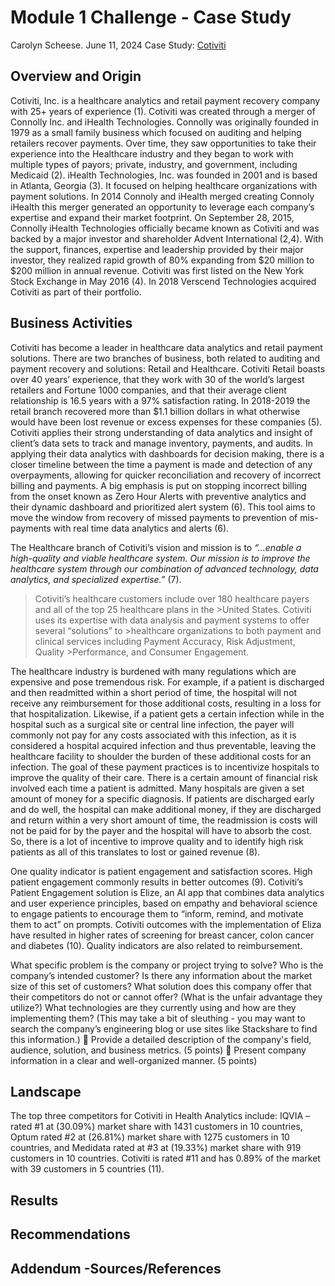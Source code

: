 # Module 1 Challenge - Case Study
Carolyn Scheese.
June 11, 2024
Case Study: [Cotiviti](https://www.cotiviti.com/)

## Overview and Origin
Cotiviti, Inc. is a healthcare analytics and retail payment recovery company with 25+ years of experience (1). Cotiviti was created through a merger of Connolly Inc. and iHealth Technologies. Connolly was originally founded in 1979 as a small family business which focused on auditing and helping retailers recover payments. Over time, they saw opportunities to take their experience into the Healthcare industry and they began to work with multiple types of payors; private, industry, and government, including Medicaid (2). iHealth Technologies, Inc. was founded in 2001 and is based in Atlanta, Georgia (3). It focused on helping healthcare organizations with payment solutions. In 2014 Connoly and iHealth merged creating Connoly iHealth this merger generated an opportunity to leverage each company’s expertise and expand their market footprint. On September 28, 2015, Connolly iHealth Technologies officially became known as Cotiviti and was backed by a major investor and shareholder Advent International (2,4). With the support, finances, expertise and leadership provided by their major investor, they realized rapid growth of 80% expanding from $20 million to $200 million in annual revenue. Cotiviti was first listed on the New York Stock Exchange in May 2016 (4). In 2018 Verscend Technologies acquired Cotiviti as part of their portfolio. 

## Business Activities
Cotiviti has become a leader in healthcare data analytics and retail payment solutions. There are two branches of business, both related to auditing and payment recovery and solutions: Retail and Healthcare. Cotiviti Retail boasts over 40 years’ experience, that they work with 30 of the world’s largest retailers and Fortune 1000 companies, and that their average client relationship is 16.5 years with a 97% satisfaction rating. In 2018-2019 the retail branch recovered more than $1.1 billion dollars in what otherwise would have been lost revenue or excess expenses for these companies (5). Cotiviti applies their strong understanding of data analytics and insight of client’s data sets to track and manage inventory, payments, and audits. In applying their data analytics with dashboards for decision making, there is a closer timeline between the time a payment is made and detection of any overpayments, allowing for quicker reconciliation and recovery of incorrect billing and payments. A big emphasis is put on stopping incorrect billing from the onset known as Zero Hour Alerts with preventive analytics and their dynamic dashboard and prioritized alert system (6). This tool aims to move the window from recovery of missed payments to prevention of mis-payments with real time data analytics and alerts (6).

The Healthcare branch of Cotiviti’s vision and mission is to _“...enable a high-quality and viable healthcare system. Our mission is to improve the healthcare system through our combination of advanced technology, data analytics, and specialized expertise.”_ (7).

>Cotiviti’s healthcare customers include over 180 healthcare payers and all of the top 25 healthcare plans in the >United States. Cotiviti uses its expertise with data analysis and payment systems to offer several “solutions” to >healthcare organizations to both payment and clinical services including Payment Accuracy, Risk Adjustment, Quality >Performance, and Consumer Engagement. 

The healthcare industry is burdened with many regulations which are expensive and pose tremendous risk. For example, if a patient is discharged and then readmitted within a short period of time, the hospital will not receive any reimbursement for those additional costs, resulting in a loss for that hospitalization. Likewise, if a patient gets a certain infection while in the hospital such as a surgical site or central line infection, the payer will commonly not pay for any costs associated with this infection, as it is considered a hospital acquired infection and thus preventable, leaving the healthcare facility to shoulder the burden of these additional costs for an infection. The goal of these payment practices is to incentivize hospitals to improve the quality of their care. There is a certain amount of financial risk involved each time a patient is admitted. Many hospitals are given a set amount of money for a specific diagnosis. If patients are discharged early and do well, the hospital can make additional money, if they are discharged and return within a very short amount of time, the readmission is costs will not be paid for by the payer and the hospital will have to absorb the cost. So, there is a lot of incentive to improve quality and to identify high risk patients as all of this translates to lost or gained revenue (8). 

One quality indicator is patient engagement and satisfaction scores. High patient engagement commonly results in better outcomes (9). Cotiviti’s Patient Engagement solution is Elize, an AI app that combines data analytics and user experience principles, based on empathy and behavioral science to engage patients to encourage them to “inform, remind, and motivate them to act” on prompts. Cotiviti outcomes with the implementation of Eliza have resulted in higher rates of screening for breast cancer, colon cancer and diabetes (10). Quality indicators are also related to reimbursement.

What specific problem is the company or project trying to solve?
Who is the company’s intended customer? Is there any information about the market size of this set of customers?
What solution does this company offer that their competitors do not or cannot offer? (What is the unfair advantage they utilize?)
What technologies are they currently using and how are they implementing them? (This may take a bit of sleuthing - you may want to search the company’s engineering blog or use sites like Stackshare to find this information.)
	Provide a detailed description of the company's field, audience, solution, and business metrics. (5 points)
	Present company information in a clear and well-organized manner. (5 points)

## Landscape
The top three competitors for Cotiviti in Health Analytics include: IQVIA – rated #1 at (30.09%) market share with 1431 customers in 10 countries, Optum rated #2 at (26.81%) market share with 1275 customers in 10 countries, and Medidata rated at #3 at (19.33%) market share with 919 customers in 10 countries. Cotiviti is rated #11 and has 0.89% of the market with 39 customers in 5 countries (11).








## Results




## Recommendations







## Addendum -Sources/References



